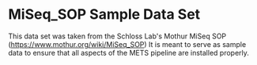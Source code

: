 # MiSeq_SOP Sample Data Set

This data set was taken from the Schloss Lab's Mothur MiSeq SOP (https://www.mothur.org/wiki/MiSeq_SOP)
It is meant to serve as sample data to ensure that all aspects of the METS pipeline are installed properly.
